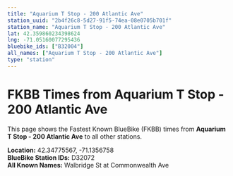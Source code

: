 ```yaml
---
title: "Aquarium T Stop - 200 Atlantic Ave"
station_uuid: "2b4f26c8-5d27-91f5-74ea-08e0705b701f"
station_name: "Aquarium T Stop - 200 Atlantic Ave"
lat: 42.359860234398624
lng: -71.05160077295436
bluebike_ids: ["B32004"]
all_names: ["Aquarium T Stop - 200 Atlantic Ave"]
type: "station"
---
```


# FKBB Times from Aquarium T Stop - 200 Atlantic Ave

This page shows the Fastest Known BlueBike (FKBB) times from **Aquarium T Stop - 200 Atlantic Ave** to all other stations.

**Location:** 42.34775567, -71.1356758  
**BlueBike Station IDs:** D32072  
**All Known Names:** Walbridge St at Commonwealth Ave

